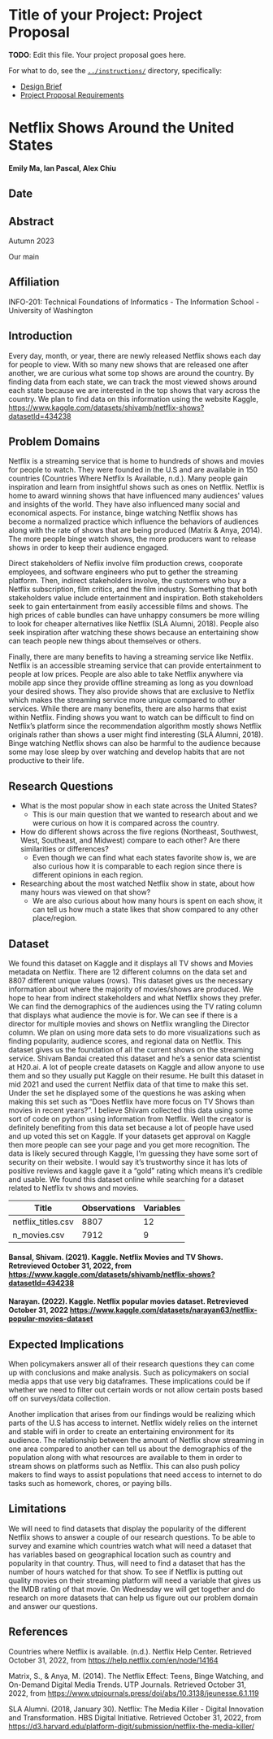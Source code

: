 # Title of your Project: Project Proposal 

**TODO**: Edit this file. Your project proposal goes here.

For what to do, see the [`../instructions/`](../instructions/) directory, specifically: 

* [Design Brief](../instructions/project-design-brief.pdf)
* [Project Proposal Requirements](../instructions/p01-proposal-requirements.md)

# Netflix Shows Around the United States
#### Emily Ma, Ian Pascal, Alex Chiu
## Date

## Abstract
Autumn 2023

Our main 

## Affiliation
INFO-201: Technical Foundations of Informatics - The Information School - University of Washington

## Introduction
Every day, month, or year, there are newly released Netflix shows each day for people to view. With so many new shows that are released one after another, we are curious what some top shows are around the country. By finding data from each state, we can track the most viewed shows around each state because we are interested in the top shows that vary across the country. We plan to find data on this information using the website Kaggle, https://www.kaggle.com/datasets/shivamb/netflix-shows?datasetId=434238


## Problem Domains

Netflix is a streaming service that is home to hundreds of shows and movies for people to watch. They were founded in the U.S and are available in 150 countries (Countries Where Netflix Is Available, n.d.).
Many people gain inspiration and learn from insightful shows such as ones on Netflix. Netflix is home to award winning shows that have influenced many audiences' values and insights of the world. They have also influenced many social and economical aspects. For instance, binge watching Netflix shows has become a normalized practice which influence the behaviors of audiences along with the rate of shows that are being produced (Matrix & Anya, 2014). The more people binge watch shows, the more producers want to release shows in order to keep their audience engaged. 

Direct stakeholders of Neflix involve film production crews, cooporate employees, and software engineers who put to gether the streaming platform. Then, indirect stakeholders involve, the customers who buy a Netflix subscription, film critics, and the film industry. Something that both stakeholders value include entertainment and inspiration. Both stakeholders seek to gain entertainment from easily accessible films and shows. The high prices of cable bundles can have unhappy consumers be more willing to look for cheaper alternatives like Netflix (SLA Alumni, 2018). People also seek inspiration after watching these shows because an entertaining show can teach people new things about themselves or others. 

Finally, there are many benefits to having a streaming service like Netflix. Netflix is an accessible streaming service that can provide entertainment to people at low prices. People are also able to take Netflix anywhere via mobile app since they provide offline streaming as long as you download your desired shows. They also provide shows that are exclusive to Netflix which makes the streaming service more unique compared to other services. While there are many benefits, there are also harms that exist within Netflix. Finding shows you want to watch can be difficult to find on Netflix’s platform since the recommendation algorithm mostly shows Netflix originals rather than shows a user might find interesting (SLA Alumni, 2018). Binge watching Netflix shows can also be harmful to the audience because some may lose sleep by over watching and develop habits that are not productive to their life. 


## Research Questions
* What is the most popular show in each state across the United States?
  * This is our main question that we wanted to research about and we were curious on how it is compared across the country.
* How do different shows across the five regions (Northeast, Southwest, West, Southeast, and Midwest) compare to each other? Are there similarities or differences?
  * Even though we can find what each states favorite show is, we are also curious how it is comparable to each region since there is different opinions in each region.
* Researching about the most watched Netflix show in state, about how many hours was viewed on that show?
  * We are also curious about how many hours is spent on each show, it can tell us how much a state likes that show compared to any other place/region.

## Dataset
We found this dataset on Kaggle and it displays all TV shows and Movies metadata on Netflix. There are 12 different columns on the data set and 8807 different unique values (rows). This dataset gives us the necessary information about where the majority of movies/shows are produced. We hope to hear from indirect stakeholders and what Netflix shows they prefer. We can find the demographics of the audiences using the TV rating column that displays what audience the movie is for. We can see if there is a director for multiple movies and shows on Netflix wrangling the Director column. We plan on using more data sets to do more visualizations such as finding popularity, audience scores, and regional data on Netflix. This dataset gives us the foundation of all the current shows on the streaming service. Shivam Bandai created this dataset and he’s a senior data scientist at H20.ai. A lot of people create datasets on Kaggle and allow anyone to use them and so they usually put Kaggle on their resume.  He built this dataset in mid 2021 and used the current Netflix data of that time to make this set. Under the set he displayed some of the questions he was asking when making this set such as “Does Netflix have more focus on TV Shows than movies in recent years?”. I believe Shivam collected this data using some sort of code on python using information from Netflix. Well the creator is definitely benefiting from this data set because a lot of people have used and up voted this set on Kaggle. If your datasets get approval on Kaggle then more people can see your page and you get more recognition. The data is likely secured through Kaggle, I’m guessing they have some sort of security on their website. I would say it’s trustworthy since it has lots of positive reviews and kaggle gave it a “gold” rating which means it’s credible and usable. We found this dataset online while searching for a dataset related to Netflix tv shows and movies.

| Title              | Observations | Variables |
|--------------------|--------------|-----------|
| netflix_titles.csv | 8807         |12         |
| n_movies.csv       | 7912         |9          |

#### Bansal, Shivam. (2021). Kaggle. Netflix Movies and TV Shows. Retrevieved October 31, 2022, from https://www.kaggle.com/datasets/shivamb/netflix-shows?datasetId=434238
#### Narayan. (2022). Kaggle. Netflix popular movies dataset. Retrevieved October 31, 2022 https://www.kaggle.com/datasets/narayan63/netflix-popular-movies-dataset

## Expected Implications

When policymakers answer all of their research questions they can come up with conclusions and make analysis. Such as policymakers on social media apps that use very big dataframes. These implications could be if whether we need to filter out certain words or not allow certain posts based off on surveys/data collection.

Another implication that arises from our findings would be realizing which parts of the U.S has access to internet. Netflix widely relies on the internet and stable wifi in order to create an entertaining environment for its audience. The relationship between the amount of Netflix show streaming in one area compared to another can tell us about the demographics of the population along with what resources are available to them in order to stream shows on platforms such as Netflix. This can also push policy makers to find ways to assist populations that need access to internet to do tasks such as homework, chores, or paying bills. 

## Limitations
We will need to find datasets that display the popularity of the different Netflix shows to answer a couple of our research questions. To be able to survey and examine which countries watch what will need a dataset that has variables based on geographical location such as country and popularity in that country. Thus, will need to find a dataset that has the number of hours watched for that show. To see if Netflix is putting out quality movies on their streaming platform will need a variable that gives us the IMDB rating of that movie. On Wednesday we will get together and do research on more datasets that can help us figure out our problem domain and answer our questions.

## References
Countries where Netflix is available. (n.d.). Netflix Help Center. Retrieved October 31, 2022, from https://help.netflix.com/en/node/14164

Matrix, S., & Anya, M. (2014). The Netflix Effect: Teens, Binge Watching, and On-Demand Digital Media Trends. UTP Journals. Retrieved October 31, 2022, from https://www.utpjournals.press/doi/abs/10.3138/jeunesse.6.1.119

SLA Alumni. (2018, January 30). Netflix: The Media Killer - Digital Innovation and Transformation. HBS Digital Initiative. Retrieved October 31, 2022, from https://d3.harvard.edu/platform-digit/submission/netflix-the-media-killer/
